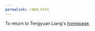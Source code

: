 ```yaml
---
permalink: /404.html
---
```

To return to Tengyuan Liang's [homepage](http://tengyuanliang.github.io/).
